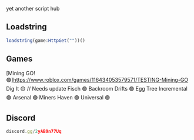 yet another script hub

## Loadstring
```js
loadstring(game:HttpGet(""))()
```

## Games
[Mining GO! 🟢]https://www.roblox.com/games/116434053579571/TESTING-Mining-GO
Dig It  🟡 // Needs update
Fisch  🟢
Backroom Drifts  🟢
Egg Tree Incremental  🟢
Arsenal  🟢
Miners Haven  🟢
Universal 🟢 

## Discord
```js
discord.gg/2yAB9n77Uq
```
